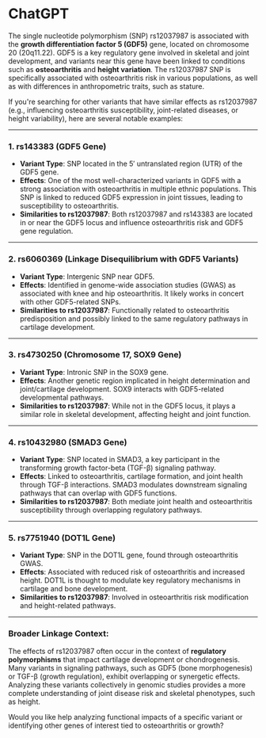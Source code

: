 # ChatGPT

The single nucleotide polymorphism (SNP) rs12037987 is associated with the **growth differentiation factor 5 (GDF5)** gene, located on chromosome 20 (20q11.22). GDF5 is a key regulatory gene involved in skeletal and joint development, and variants near this gene have been linked to conditions such as **osteoarthritis** and **height variation**. The rs12037987 SNP is specifically associated with osteoarthritis risk in various populations, as well as with differences in anthropometric traits, such as stature.

If you're searching for other variants that have similar effects as rs12037987 (e.g., influencing osteoarthritis susceptibility, joint-related diseases, or height variability), here are several notable examples:

---

### 1. **rs143383** (GDF5 Gene)
- **Variant Type**: SNP located in the 5′ untranslated region (UTR) of the GDF5 gene.
- **Effects**: One of the most well-characterized variants in GDF5 with a strong association with osteoarthritis in multiple ethnic populations. This SNP is linked to reduced GDF5 expression in joint tissues, leading to susceptibility to osteoarthritis.
- **Similarities to rs12037987**: Both rs12037987 and rs143383 are located in or near the GDF5 locus and influence osteoarthritis risk and GDF5 gene regulation.

---

### 2. **rs6060369** (Linkage Disequilibrium with GDF5 Variants)
- **Variant Type**: Intergenic SNP near GDF5.
- **Effects**: Identified in genome-wide association studies (GWAS) as associated with knee and hip osteoarthritis. It likely works in concert with other GDF5-related SNPs.
- **Similarities to rs12037987**: Functionally related to osteoarthritis predisposition and possibly linked to the same regulatory pathways in cartilage development.

---

### 3. **rs4730250** (Chromosome 17, SOX9 Gene)
- **Variant Type**: Intronic SNP in the SOX9 gene.
- **Effects**: Another genetic region implicated in height determination and joint/cartilage development. SOX9 interacts with GDF5-related developmental pathways.
- **Similarities to rs12037987**: While not in the GDF5 locus, it plays a similar role in skeletal development, affecting height and joint function.

---

### 4. **rs10432980** (SMAD3 Gene)
- **Variant Type**: SNP located in SMAD3, a key participant in the transforming growth factor-beta (TGF-β) signaling pathway.
- **Effects**: Linked to osteoarthritis, cartilage formation, and joint health through TGF-β interactions. SMAD3 modulates downstream signaling pathways that can overlap with GDF5 functions.
- **Similarities to rs12037987**: Both mediate joint health and osteoarthritis susceptibility through overlapping regulatory pathways.

---

### 5. **rs7751940** (DOT1L Gene)
- **Variant Type**: SNP in the DOT1L gene, found through osteoarthritis GWAS.
- **Effects**: Associated with reduced risk of osteoarthritis and increased height. DOT1L is thought to modulate key regulatory mechanisms in cartilage and bone development.
- **Similarities to rs12037987**: Involved in osteoarthritis risk modification and height-related pathways.

---

### Broader Linkage Context:
The effects of rs12037987 often occur in the context of **regulatory polymorphisms** that impact cartilage development or chondrogenesis. Many variants in signaling pathways, such as GDF5 (bone morphogenesis) or TGF-β (growth regulation), exhibit overlapping or synergetic effects. Analyzing these variants collectively in genomic studies provides a more complete understanding of joint disease risk and skeletal phenotypes, such as height.

Would you like help analyzing functional impacts of a specific variant or identifying other genes of interest tied to osteoarthritis or growth?